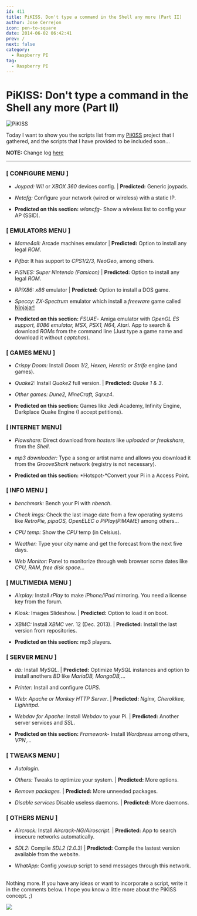 ```yaml
---
id: 411
title: PiKISS. Don't type a command in the Shell any more (Part II)
author: Jose Cerrejon
icon: pen-to-square
date: 2014-06-02 06:42:41
prev: /
next: false
category:
  - Raspberry PI
tag:
  - Raspberry PI
---
```


# PiKISS: Don't type a command in the Shell any more (Part II)

![PiKISS](/images/pikiss_black.png)

Today I want to show you the scripts list from my [PiKISS](/post.php?id=409) project that I gathered, and the scripts that I have provided to be included soon...

**NOTE:** Change log [here](https://raw.githubusercontent.com/jmcerrejon/PiKISS/master/CHANGELOG)
- - -
###  [ CONFIGURE MENU ]

* *Joypad:* *WII* or *XBOX 360* devices config. | **Predicted:** Generic joypads.

* *Netcfg:* Configure your network (wired or wireless) with a static IP.

* **Predicted on this section:** *wlancfg-* Show a wireless list to config your AP (SSID).

###  [ EMULATORS MENU ]

* *Mame4all:* Arcade machines emulator | **Predicted:** Option to install any legal *ROM*.

* *Pifba:* It has support to *CPS1/2/3, NeoGeo*, among others.

* *PiSNES:* *Super Nintendo (Famicon)* | **Predicted:** Option to install any legal *ROM*.

* *RPiX86:* *x86* emulator | **Predicted:** Option to install a DOS game.

* *Speccy:* *ZX-Spectrum* emulator which install a *freeware* game called [Ninjajar!](http://www.mojontwins.com/juegos_mojonos/ninjajar/)

* **Predicted on this section:** *FSUAE*- Amiga emulator with *OpenGL ES support, 8086 emulator, MSX,  PSX1, N64, Atari*. App to search & download *ROMs* from the command line (Just type a game name and download it without *captchas*).

###  [ GAMES MENU ]

* *Crispy Doom:* Install *Doom 1/2, Hexen, Heretic or Strife* engine (and games). 

* *Quake2:* Install *Quake2* full version. | **Predicted:** *Quake 1 & 3*.

* *Other games: Dune2, MineCraft, Sqrxz4*.

* **Predicted on this section:** Games like Jedi Academy, Infinity Engine, Darkplace Quake Engine (I accept petitions).

###  [ INTERNET MENU]

* *Plowshare:* Direct download from *hosters* like *uploaded or freakshare*, from the *Shell*.

* *mp3 downloader:* Type a song or artist name and allows you download it from the *GrooveShark* network (registry is not necessary).

* **Predicted on this section:** *Hotspot-*Convert your Pi in a Access Point.

###  [ INFO MENU ]

* *benchmark:* Bench your Pi with *nbench*.

* *Check imgs:* Check the last image date from a few operating systems like *RetroPie, pipaOS, OpenELEC o PiPlay(PiMAME)* among others...

* *CPU temp:* Show the *CPU* temp (in Celsius).

* *Weather:* Type your city name and get the forecast from the next five days.

* *Web Monitor:* Panel to monitorize through web browser some dates like *CPU, RAM, free disk space...*

###  [ MULTIMEDIA MENU ]

* *Airplay:* Install *rPlay* to make *iPhone/iPad* mirroring. You need a license key from the forum.

* *Kiosk:* Images Slideshow. | **Predicted:** Option to load it on boot.

* *XBMC:* Install *XBMC* ver. 12 (Dec. 2013). | **Predicted:** Install the last version from repositories.

* **Predicted on this section:** mp3 players.

###   [ SERVER MENU ]

* *db:* Install *MySQL*. | **Predicted:** Optimize *MySQL* instances and option to install anothers *BD* like *MariaDB, MongoDB,*...

* *Printer:* Install and configure *CUPS*.

* *Web:* *Apache or Monkey HTTP Server*. | **Predicted:** *Nginx, Cherokkee, Lighhttpd*.

* *Webdav for Apache:* Install *Webdav* to your Pi. | **Predicted:** Another server services and *SSL*.

* **Predicted on this section:**  *Framework-* Install *Wordpress* among others, *VPN*,... 

###   [ TWEAKS MENU ]

* *Autologin.*

* *Others:* Tweaks to optimize your system. | **Predicted:** More options.

* *Remove packages.* | **Predicted:** More unneeded packages.

* *Disable services* Disable useless daemons. | **Predicted:** More daemons.

###   [ OTHERS MENU ]

* *Aircrack:* Install *Aircrack-NG/Airoscript*. | **Predicted:** App to search insecure networks automatically.

* *SDL2:* Compile *SDL2 (2.0.3)* | **Predicted:** Compile the lastest version available from the website.

* *WhatApp:* Config *yowsup* script to send messages through this network.

<br />
Nothing more. If you have any ideas or want to incorporate a script, write it in the comments below. I hope you know a little more about the PiKISS concept. ;)

<a href="https://www.paypal.com/cgi-bin/webscr?cmd=_donations&business=ulysess%40gmail%2ecom&lc=GB&item_name=PiKISS%20proyect&currency_code=EUR&bn=PP%2dDonationsBF%3abtn_donate_SM%2egif%3aNonHosted"><img src="https://www.paypalobjects.com/en_GB/i/btn/btn_donate_SM.gif" /></a>